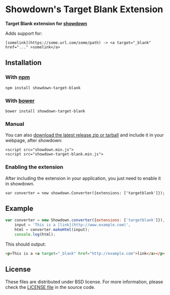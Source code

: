 Showdown's Target Blank Extension
==========================

**Target Blank extension for [showdown](https://github.com/showdownjs/showdown)**

Adds support for:

    [somelink](https://some.url.com/some/path) -> <a target="_blank" href="..." >somelink</a>

## Installation

### With [npm](http://npmjs.org)

    npm install showdown-target-blank

### With [bower](http://bower.io/)

    bower install showdown-target-blank

### Manual

You can also [download the latest release zip or tarball](https://github.com/cybercase/showdown-target-blank/releases) and include it in your webpage, after showdown:

    <script src="showdown.min.js">
    <script src="showdown-target-blank.min.js">

### Enabling the extension

After including the extension in your application, you just need to enable it in showdown.

    var converter = new showdown.Converter({extensions: ['targetblank']});

## Example

```javascript
var converter = new Showdown.converter({extensions: ['targetblank']}),
    input = 'This is a [link](http://www.example.com)',
    html = converter.makeHtml(input);
    console.log(html);
```

This should output:

```html
<p>This is a <a target="_blank" href="http://example.com">link</a></p>
```

## License
These files are distributed under BSD license. For more information, please check the [LICENSE file](https://github.com/cybercase/showdown-target-blank/blob/master/LICENSE) in the source code.

